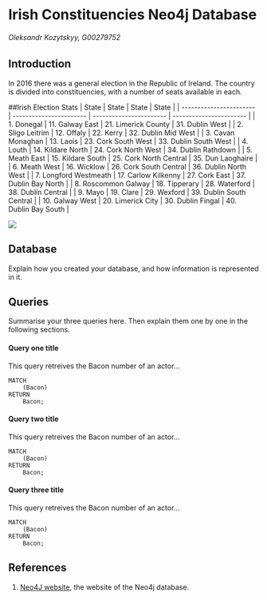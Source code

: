 # Irish Constituencies Neo4j Database
###### Oleksandr Kozytskyy, G00279752

## Introduction
In 2016 there was a general election in the Republic of Ireland. The country is divided into constituencies, with a number of seats available in each.

##Irish Election Stats
|	State	|	State	|	State	|	State	|
|	-----------------------	|	-----------------------	|	-----------------------	|	-----------------------	|
|	1. Donegal	|	11. Galway East	|	21. Limerick County	|	31. Dublin West	|
|	2. Sligo Leitrim	|	12. Offaly	|	22. Kerry	|	32. Dublin Mid West	|
|	3. Cavan Monaghan	|	13. Laois	|	23. Cork South West	|	33. Dublin South West	|
|	4. Louth	|	14. Kildare North	|	24. Cork North West	|	34. Dublin Rathdown	|
|	5. Meath East	|	15. Kildare South	|	25. Cork North Central	|	35. Dun Laoghaire	|
|	6. Meath West	|	16. Wicklow	|	26. Cork South Central	|	36. Dublin North West	|
|	7. Longford Westmeath	|	17. Carlow Kilkenny	|	27. Cork East	|	37. Dublin Bay North	|
|	8. Roscommon Galway	|	18. Tipperary	|	28. Waterford	|	38. Dublin Central	|
|	9. Mayo	|	19. Clare	|	29. Wexford	|	39. Dublin South Central	|
|	10. Galway West	|	20. Limerick City	|	30. Dublin Fingal	|	40. Dublin Bay South	|

![](http://i0.wp.com/www.irishelectionstats.com/wp-content/uploads/2016/01/Web-constituencies.png)

## Database
Explain how you created your database, and how information is represented in it.

## Queries
Summarise your three queries here.
Then explain them one by one in the following sections.

#### Query one title
This query retreives the Bacon number of an actor...
```cypher
MATCH
	(Bacon)
RETURN
	Bacon;
```

#### Query two title
This query retreives the Bacon number of an actor...
```cypher
MATCH
	(Bacon)
RETURN
	Bacon;
```

#### Query three title
This query retreives the Bacon number of an actor...
```cypher
MATCH
	(Bacon)
RETURN
	Bacon;
```

## References
1. [Neo4J website](http://neo4j.com/), the website of the Neo4j database.
